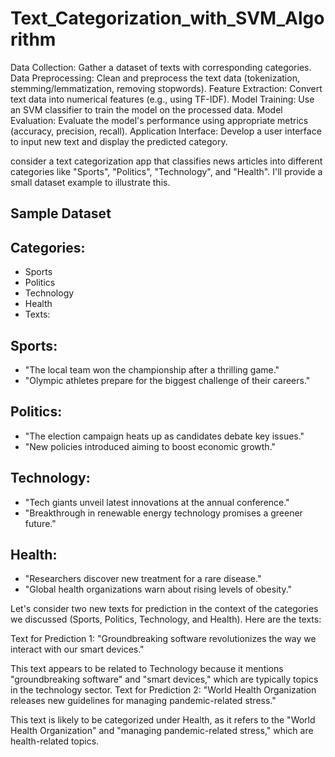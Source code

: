 # Text_Categorization_with_SVM_Algorithm


Data Collection: Gather a dataset of texts with corresponding categories.
Data Preprocessing: Clean and preprocess the text data (tokenization, stemming/lemmatization, removing stopwords).
Feature Extraction: Convert text data into numerical features (e.g., using TF-IDF).
Model Training: Use an SVM classifier to train the model on the processed data.
Model Evaluation: Evaluate the model's performance using appropriate metrics (accuracy, precision, recall).
Application Interface: Develop a user interface to input new text and display the predicted category.


 consider a text categorization app that classifies news articles into different categories like "Sports", "Politics", "Technology", and "Health". I'll provide a small dataset example to illustrate this.

## Sample Dataset
## Categories:
- Sports
- Politics
- Technology
- Health
- Texts:

## Sports:
- "The local team won the championship after a thrilling game."
- "Olympic athletes prepare for the biggest challenge of their careers."
## Politics:
- "The election campaign heats up as candidates debate key issues."
- "New policies introduced aiming to boost economic growth."
## Technology:
- "Tech giants unveil latest innovations at the annual conference."
- "Breakthrough in renewable energy technology promises a greener future."
## Health:
- "Researchers discover new treatment for a rare disease."
- "Global health organizations warn about rising levels of obesity."

Let's consider two new texts for prediction in the context of the categories we discussed (Sports, Politics, Technology, and Health). Here are the texts:

Text for Prediction 1: "Groundbreaking software revolutionizes the way we interact with our smart devices."

This text appears to be related to Technology because it mentions "groundbreaking software" and "smart devices," which are typically topics in the technology sector.
Text for Prediction 2: "World Health Organization releases new guidelines for managing pandemic-related stress."

This text is likely to be categorized under Health, as it refers to the "World Health Organization" and "managing pandemic-related stress," which are health-related topics.

